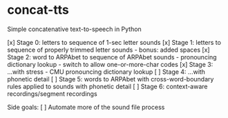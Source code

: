 # concat-tts
Simple concatenative text-to-speech in Python

[x] Stage 0: letters to sequence of 1-sec letter sounds
[x] Stage 1: letters to sequence of properly trimmed letter sounds
	- bonus: added spaces
[x] Stage 2: word to ARPAbet to sequence of ARPAbet sounds
	- pronouncing dictionary lookup
	- switch to allow one-or-more-char codes
[x] Stage 3: ...with stress
	- CMU pronouncing dictionary lookup
[ ] Stage 4: ...with phonetic detail
[ ] Stage 5: words to ARPAbet with cross-word-boundary rules applied to sounds with phonetic detail
[ ] Stage 6: context-aware recordings/segment recordings

Side goals:
[ ] Automate more of the sound file process

